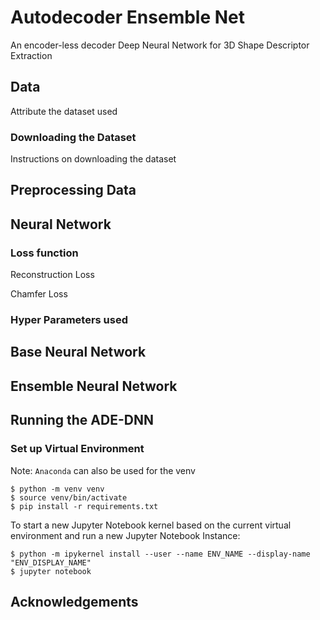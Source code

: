 # Autodecoder Ensemble Net

An encoder-less decoder Deep Neural Network for 3D Shape Descriptor Extraction

## Data

Attribute the dataset used

### Downloading the Dataset

Instructions on downloading the dataset

## Preprocessing Data

## Neural Network

### Loss function

Reconstruction Loss

Chamfer Loss

### Hyper Parameters used

## Base Neural Network

## Ensemble Neural Network

## Running the ADE-DNN

### Set up Virtual Environment

Note: `Anaconda` can also be used for the venv

```shell
$ python -m venv venv
$ source venv/bin/activate
$ pip install -r requirements.txt
```

To start a new Jupyter Notebook kernel based on the current virtual environment and run a new Jupyter Notebook Instance:

```shell
$ python -m ipykernel install --user --name ENV_NAME --display-name "ENV_DISPLAY_NAME"
$ jupyter notebook
```

## Acknowledgements
